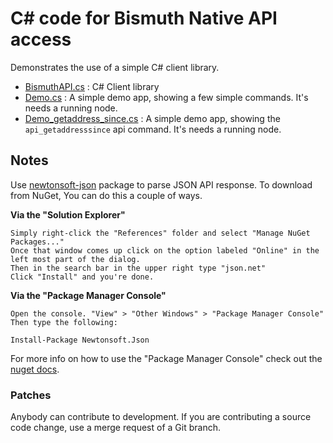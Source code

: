 # C# code for Bismuth Native API access

Demonstrates the use of a simple C# client library.

+ [BismuthAPI.cs](BismuthAPI.cs) : C# Client library
+ [Demo.cs](Demo.cs) : A simple demo app, showing a few simple commands. It's needs a running node.
+ [Demo_getaddress_since.cs](Demo_getaddress_since.cs) : A simple demo app, showing the `api_getaddresssince` api command. It's needs a running node. 

## Notes

Use [newtonsoft-json](https://www.nuget.org/packages/Newtonsoft.Json/) package to parse JSON API response. To download from NuGet, You can do this a couple of ways.

**Via the "Solution Explorer"**

    Simply right-click the "References" folder and select "Manage NuGet Packages..."
    Once that window comes up click on the option labeled "Online" in the left most part of the dialog.
    Then in the search bar in the upper right type "json.net"
    Click "Install" and you're done.

**Via the "Package Manager Console"**

    Open the console. "View" > "Other Windows" > "Package Manager Console"
    Then type the following:

    Install-Package Newtonsoft.Json

For more info on how to use the "Package Manager Console" check out the [nuget docs](https://docs.microsoft.com/fr-fr/nuget/tools/package-manager-console).

### Patches

Anybody can contribute to development. If you are contributing a source code change, use a merge request of a Git branch.